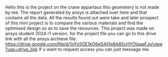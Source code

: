 Hello this is the project on the crane appartaus this geometery is not made by me. 
The report generated by ansys is attached over here and that contains all the data. 
All the results found out were take and later prospect of this mini project is to compare the various materials and find the optimised design so as to save the resources.
This project was made on ansys student 2024 r1 version. 
for the project file you can go to this drive link with all the ansys archieve file: https://drive.google.com/file/d/1oYx5GE1kO6eS4jl1q8A85cHYOlqaeFJv/view?usp=drive_link
If u want to request access you can just message me. 
